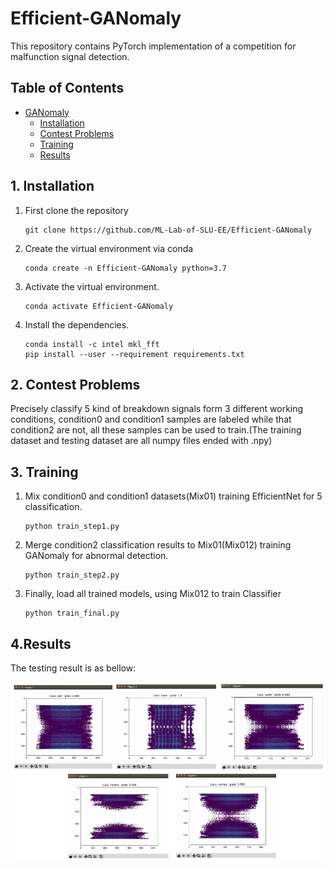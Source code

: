 # Efficient-GANomaly

This repository contains PyTorch implementation of a competition for malfunction signal detection.

## Table of Contents
- [GANomaly](#ganomaly)
    - [Installation](#installation)
    - [Contest Problems](#dataset)
    - [Training](#training)
    - [Results](#results)
    
## 1. Installation
1. First clone the repository
   ```
   git clone https://github.com/ML-Lab-of-SLU-EE/Efficient-GANomaly
   ```
2. Create the virtual environment via conda
    ```
    conda create -n Efficient-GANomaly python=3.7
    ```
3. Activate the virtual environment.
    ```
    conda activate Efficient-GANomaly
    ```
3. Install the dependencies.
   ```
   conda install -c intel mkl_fft
   pip install --user --requirement requirements.txt
   ```
## 2. Contest Problems
Precisely classify 5 kind of breakdown signals form 3 different working conditions, condition0 and condition1 samples are labeled while that condition2 are not, all these samples can be used to train.(The training dataset and testing dataset are all numpy files ended with .npy)


## 3. Training
1. Mix condition0 and condition1 datasets(Mix01) training EfficientNet for 5 classification. 
   ```
   python train_step1.py
   ```
2. Merge condition2 classification results to Mix01(Mix012) training GANomaly for abnormal detection. 
    ```
    python train_step2.py
    ```
3. Finally, load all trained models, using Mix012 to train Classifier
    ```
    python train_final.py
    ```

## 4.Results
The testing result is as bellow:

![](pics/result.png)

